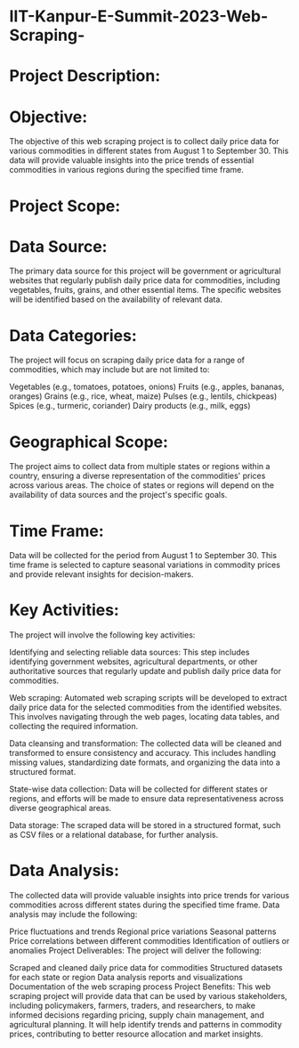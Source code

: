 # IIT-Kanpur-E-Summit-2023-Web-Scraping-
# Project Description:

# Objective:
The objective of this web scraping project is to collect daily price data for various commodities in different states from August 1 to September 30. This data will provide valuable insights into the price trends of essential commodities in various regions during the specified time frame.

# Project Scope:

# Data Source:
The primary data source for this project will be government or agricultural websites that regularly publish daily price data for commodities, including vegetables, fruits, grains, and other essential items. The specific websites will be identified based on the availability of relevant data.

# Data Categories:
The project will focus on scraping daily price data for a range of commodities, which may include but are not limited to:

Vegetables (e.g., tomatoes, potatoes, onions)
Fruits (e.g., apples, bananas, oranges)
Grains (e.g., rice, wheat, maize)
Pulses (e.g., lentils, chickpeas)
Spices (e.g., turmeric, coriander)
Dairy products (e.g., milk, eggs)

# Geographical Scope:
The project aims to collect data from multiple states or regions within a country, ensuring a diverse representation of the commodities' prices across various areas. The choice of states or regions will depend on the availability of data sources and the project's specific goals.

# Time Frame:
Data will be collected for the period from August 1 to September 30. This time frame is selected to capture seasonal variations in commodity prices and provide relevant insights for decision-makers.

# Key Activities:
The project will involve the following key activities:

Identifying and selecting reliable data sources: This step includes identifying government websites, agricultural departments, or other authoritative sources that regularly update and publish daily price data for commodities.

Web scraping: Automated web scraping scripts will be developed to extract daily price data for the selected commodities from the identified websites. This involves navigating through the web pages, locating data tables, and collecting the required information.

Data cleansing and transformation: The collected data will be cleaned and transformed to ensure consistency and accuracy. This includes handling missing values, standardizing date formats, and organizing the data into a structured format.

State-wise data collection: Data will be collected for different states or regions, and efforts will be made to ensure data representativeness across diverse geographical areas.

Data storage: The scraped data will be stored in a structured format, such as CSV files or a relational database, for further analysis.

# Data Analysis:
The collected data will provide valuable insights into price trends for various commodities across different states during the specified time frame. Data analysis may include the following:

Price fluctuations and trends
Regional price variations
Seasonal patterns
Price correlations between different commodities
Identification of outliers or anomalies
Project Deliverables:
The project will deliver the following:

Scraped and cleaned daily price data for commodities
Structured datasets for each state or region
Data analysis reports and visualizations
Documentation of the web scraping process
Project Benefits:
This web scraping project will provide data that can be used by various stakeholders, including policymakers, farmers, traders, and researchers, to make informed decisions regarding pricing, supply chain management, and agricultural planning. It will help identify trends and patterns in commodity prices, contributing to better resource allocation and market insights.

